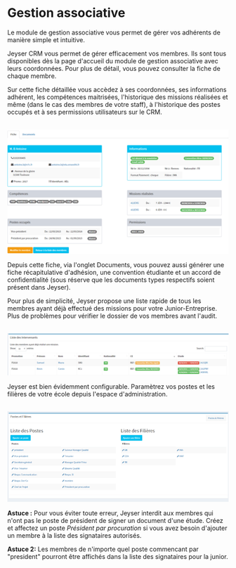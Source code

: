 # Gestion associative

Le module de gestion associative vous permet de gérer vos adhérents de manière simple et intuitive.

Jeyser CRM vous permet de gérer efficacement vos membres. Ils sont tous disponibles dès la page d'accueil du module de gestion associative avec leurs coordonnées. Pour plus de détail, vous pouvez consulter la fiche de chaque membre.

Sur cette fiche détaillée vous accèdez à ses coordonnées, ses informations adhérent, les compétences maitrisées, l'historique des missions réalisées et même (dans le cas des membres de votre staff), à l'historique des postes occupés et à ses permissions utilisateurs sur le CRM.

<br/>
<img src="images/fiche_membre.png" alt="fiche membre" />
<br/>

Depuis cette fiche, via l'onglet Documents, vous pouvez aussi générer une fiche récapitulative d'adhésion, une convention étudiante et un accord de confidentialité (sous réserve que les documents types respectifs soient présent dans Jeyser). 

Pour plus de simplicité, Jeyser propose une liste rapide de tous les membres ayant déjà effectué des missions pour votre Junior-Entreprise. Plus de problèmes pour vérifier le dossier de vos membres avant l'audit.

<br/>
<img src="images/liste_intervenants.png" alt="Liste intervenants" />
<br/>

Jeyser est bien évidemment configurable. Paramètrez vos postes et les filières de votre école depuis l'espace d'administration.

<br/>
<img src="images/postes_filieres.png" alt="Parametrez vos postes et filières" />
<br/>

**Astuce :** Pour vous éviter toute erreur, Jeyser interdit aux membres qui n'ont pas le poste de président de signer un document d'une étude. Créez et affectez un poste *Président par procuration*  si vous avez besoin d'ajouter un membre à la liste des signataires autorisés.

**Astuce 2:** Les membres de n'importe quel poste commencant par "president" pourront être affichés dans la liste des signataires pour la junior.
